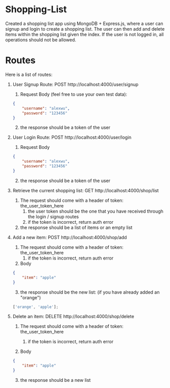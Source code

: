 # Shopping-List
Created a shopping list app using MongoDB + Express.js, where a user can signup and login to create a shopping list. The user can then add and delete items within the shopping list given the index. If the user is not logged in, all operations should not be allowed.

# Routes
Here is a list of routes:

1. User Signup Route: POST http://localhost:4000/user/signup

    1. Request Body (feel free to use your own test data):
    ```json
    {
        "username": "alexwu",
        "password": "123456"
    }
    ```
    2. the response should be a token of the user

2. User Login Route: POST http://localhost:4000/user/login

    1. Request Body
    ```json
    {
        "username": "alexwu",
        "password": "123456"
    }
    ```
    2. the response should be a token of the user

3. Retrieve the current shopping list: GET http://localhost:4000/shop/list

    1. The request should come with a header of token: the_user_token_here
        1. the user token should be the one that you have received through the login / signup routes
        2. if the token is incorrect, return auth error
    2. the response should be a list of items or an empty list

4. Add a new item: POST http://localhost:4000/shop/add
    1. The request should come with a header of token: the_user_token_here
        1. if the token is incorrect, return auth error
    2. Body
    ```json
    {
        "item": "apple"
    }
    ```
    3. the response should be the new list: (if you have already added an "orange")
    ```javascript
    ['orange', 'apple'];
    ```
5. Delete an item: DELETE http://localhost:4000/shop/delete

    1. The request should come with a header of token: the_user_token_here

        1. if the token is incorrect, return auth error
    2. Body
    ```json
    {
        "item": "apple"
    }
    ```
    3. the response should be a new list

